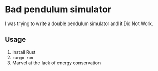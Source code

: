 # Bad pendulum simulator

I was trying to write a double pendulum simulator and it Did Not Work.

## Usage

1. Install Rust
2. `cargo run`
3. Marvel at the lack of energy conservation
